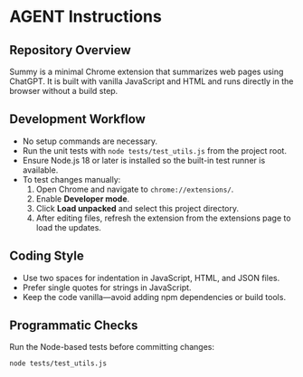 # AGENT Instructions

## Repository Overview
Summy is a minimal Chrome extension that summarizes web pages using ChatGPT. It is built with vanilla JavaScript and HTML and runs directly in the browser without a build step.

## Development Workflow
- No setup commands are necessary.
- Run the unit tests with `node tests/test_utils.js` from the project root.
- Ensure Node.js 18 or later is installed so the built-in test runner is available.
- To test changes manually:
  1. Open Chrome and navigate to `chrome://extensions/`.
  2. Enable **Developer mode**.
  3. Click **Load unpacked** and select this project directory.
  4. After editing files, refresh the extension from the extensions page to load the updates.

## Coding Style
- Use two spaces for indentation in JavaScript, HTML, and JSON files.
- Prefer single quotes for strings in JavaScript.
- Keep the code vanilla—avoid adding npm dependencies or build tools.

## Programmatic Checks
Run the Node-based tests before committing changes:

```bash
node tests/test_utils.js
```
